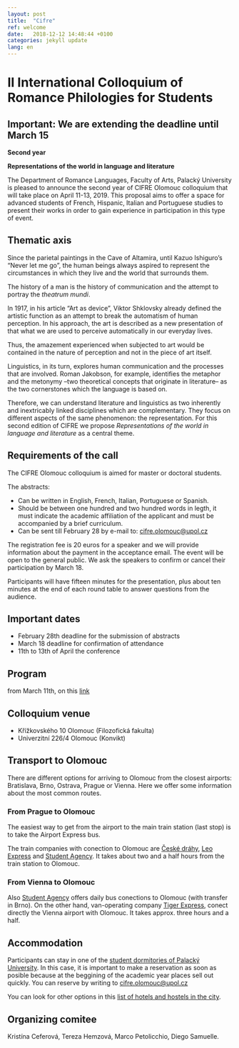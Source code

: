 ```yaml
---
layout: post
title:  "Cifre"
ref: welcome
date:   2018-12-12 14:48:44 +0100
categories: jekyll update
lang: en
---
```


# II International Colloquium of Romance Philologies for Students

## Important: We are extending the deadline until March 15

**Second year**

**Representations of the world in language and literature**

The Department of Romance Languages, Faculty of Arts, Palacký University is pleased to announce the second year of CIFRE Olomouc colloquium that will take place on April 11-13, 2019. This proposal aims to offer a space for advanced students of French, Hispanic, Italian and Portuguese studies to present their works in order to gain experience in participation in this type of event.

## Thematic axis

Since the parietal paintings in the Cave of Altamira, until Kazuo Ishiguro’s “Never let me go”, the human beings always aspired to represent the circumstances in which they live and the world that surrounds them.

The history of a man is the history of communication and the attempt to portray the *theatrum mundi*.

In 1917, in his article “Art as device”, Viktor Shklovsky already defined the artistic function as an attempt to break the automatism of human perception. In his approach, the art is described as a new presentation of that what we are used to perceive automatically in our everyday lives.

Thus, the amazement experienced when subjected to art would be contained in the nature of perception and not in the piece of art itself.

Linguistics, in its turn, explores human communication and the processes that are involved. Roman Jakobson, for example, identifies the metaphor and the metonymy –two theoretical concepts that originate in literature– as the two cornerstones which the language is based on.

Therefore, we can understand literature and linguistics as two inherently and inextricably linked disciplines which are complementary. They focus on different aspects of the same phenomenon: the representation. For this second edition of CIFRE we propose *Representations of the world in language and literature* as a central theme.

## Requirements of the call

The CIFRE Olomouc colloquium is aimed for master or doctoral students.

The abstracts:

* Can be written in English, French, Italian, Portuguese or Spanish.
* Should be between one hundred and two hundred words in legth, it must indicate the academic affiliation of the applicant and must be accompanied by a brief curriculum.
* Can be sent till February 28 by e-mail to: <cifre.olomouc@upol.cz>


The registration fee is 20 euros for a speaker and we will provide information about the payment in the acceptance email. The event will be open to the general public. We ask the speakers to confirm or cancel their participation by March 18.

Participants will have fifteen minutes for the presentation, plus about ten minutes at the end of each round table to answer questions from the audience.

## Important dates

* February 28th deadline for the submission of abstracts
* March 18 deadline for confirmation of attendance
* 11th to 13th of April the conference

## Program

from March 11th, on this [link]()

## Colloquium venue

* Křížkovského 10 Olomouc (Filozofická fakulta)
* Univerzitní 226/4 Olomouc (Konvikt)

## Transport to Olomouc

There are different options for arriving to Olomouc from the closest airports: Bratislava, Brno, Ostrava, Prague or Vienna. Here we offer some information about the most common routes.

### From Prague to Olomouc

The easiest way to get from the airport to the main train station (last stop) is to take the Airport Express bus.

The train companies with conection to Olomouc are [České dráhy](https://www.cd.cz/en/default.htm), [Leo Express](https://www.leoexpress.com/en) and [Student Agency](https://www.studentagency.eu/en/). It takes about two and a half hours from the train station to Olomouc.

### From Vienna to Olomouc

Also [Student Agency](https://www.studentagency.eu/en/) offers daily bus conections to Olomouc (with transfer in Brno). On the other hand, van-operating company [Tiger Express](https://www.firmy.cz/detail/12914885-tigerexpress-eu-ostrava-marianske-hory.html), conect directly the Vienna airport with Olomouc. It takes approx. three hours and a half.

## Accommodation

Participants can stay in one of the [student dormitories of Palacký University](https://skm.upol.cz/en/accommodation/accommodation-booking/accommodation-booking-for-employees/). In this case, it is important to make a reservation as soon as posible because at the beggining of the academic year places sell out quickly. You can reserve by writing to <cifre.olomouc@upol.cz> 

You can look for other options in this [list of hotels and hostels in the city](https://www.hotely.cz/olomouc/?page=1).

## Organizing comitee

Kristína Ceferová, Tereza Hemzová, Marco Petolicchio, Diego Samuelle.

